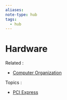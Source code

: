 ```yaml
---
aliases: 
note-type: hub
tags:
  - hub
---
```

# Hardware

Related :

- [Computer Organization](4-hub-notes-🚉/Computer%20Organization.md)

Topics :

- [PCI Express](4-hub-notes-🚉/PCI%20Express.md)
